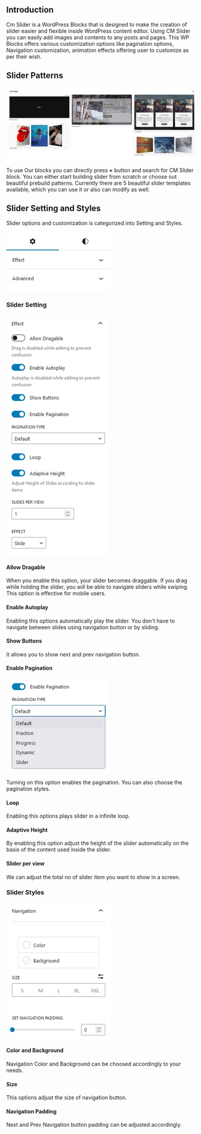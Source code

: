 ## Introduction
Cm Slider is a WordPress Blocks that is designed to make the creation of slider easier and flexible inside WordPress content editor. Using CM Slider you can easily add images and contents to any posts and pages. This WP Blocks offers various customization options like pagination options, Navigation customization, animation effects offering user to customize as per their wish.

## Slider Patterns
![CM  Block Banner](img/Slider/slider-patterns.jpg)

To use Our blocks you can directly press <b>+</b> button and search for CM Slider block. You can either start building slider from scratch or choose out beautiful prebuild patterns. Currently there are 5 beautiful slider templates available, which you can use it or also can modify as well.
## Slider Setting and Styles
Slider options and customization  is categorized into Setting and Styles.

![CM  Block Banner](img/Slider/setting-styles.jpg)

### Slider Setting
![CM  Block Banner](img/Slider/slider-setting-effects.jpg)

#### Allow Dragable
When you enable this option, your slider becomes draggable. If you drag while holding the slider, you will be able to navigate sliders while swiping. This option is effective for mobile users.

####  Enable Autoplay
Enabling this options automatically play the slider. You don't have to navigate between slides using navigation button or by sliding. 

#### Show Buttons
It allows you to show next and prev navigation button.

#### Enable Pagination
![CM  Block Banner](img/Slider/slider-pagination.jpg)

Turning on this option enables the pagination. You can also choose the pagination styles.

#### Loop
Enabling this options plays slider in a infinite loop.

#### Adaptive Height
By enabling this option adjust the height of the slider automatically  on the basis of the content used inside the slider.

#### Slider per view
We can adjust the total no of slider item you want  to show in a screen.

### Slider Styles
![CM  Block Banner](img/Slider/slider-navigation.jpg)

#### Color and Background
Navigation Color and Background can be choosed accordingly to your needs.

#### Size
This options adjust the size of navigation button.

#### Navigation Padding
Next and Prev Navigation button padding can be adjusted accordingly.